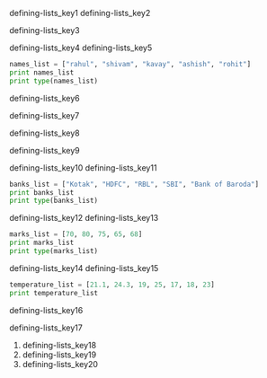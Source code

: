 defining-lists_key1
defining-lists_key2


defining-lists_key3


defining-lists_key4
defining-lists_key5


```python
names_list = ["rahul", "shivam", "kavay", "ashish", "rohit"]
print names_list
print type(names_list)
```
defining-lists_key6


defining-lists_key7


defining-lists_key8


defining-lists_key9


defining-lists_key10
defining-lists_key11
```python
banks_list = ["Kotak", "HDFC", "RBL", "SBI", "Bank of Baroda"]
print banks_list
print type(banks_list)
```
defining-lists_key12
defining-lists_key13


```python
marks_list = [70, 80, 75, 65, 68]
print marks_list   
print type(marks_list)
```
defining-lists_key14
defining-lists_key15


```python
temperature_list = [21.1, 24.3, 19, 25, 17, 18, 23]
print temperature_list
```
defining-lists_key16


defining-lists_key17
1. defining-lists_key18
2. defining-lists_key19
3. defining-lists_key20
